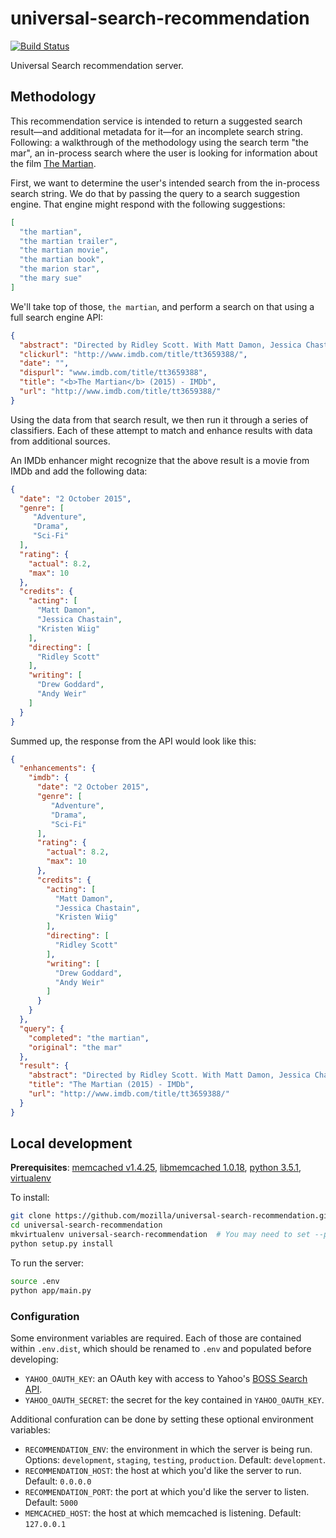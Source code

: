 # universal-search-recommendation

[![Build Status](https://travis-ci.org/mozilla/universal-search-recommendation.svg?branch=master)](https://travis-ci.org/mozilla/universal-search-recommendation)

Universal Search recommendation server.


## Methodology

This recommendation service is intended to return a suggested search result—and additional metadata for it—for an incomplete search string. Following: a walkthrough of the methodology using the search term "the mar", an in-process search where the user is looking for information about the film [The Martian](http://www.imdb.com/title/tt3659388/).

First, we want to determine the user's intended search from the in-process search string. We do that by passing the query to a search suggestion engine. That engine might respond with the following suggestions:

```json
[
  "the martian",
  "the martian trailer",
  "the martian movie",
  "the martian book",
  "the marion star",
  "the mary sue"
]
```

We'll take top of those, `the martian`, and perform a search on that using a full search engine API:

```json
{
  "abstract": "Directed by Ridley Scott. With Matt Damon, Jessica Chastain, Kristen Wiig, Kate Mara. During a manned mission to Mars, Astronaut Mark Watney is presumed dead after a ...",
  "clickurl": "http://www.imdb.com/title/tt3659388/",
  "date": "",
  "dispurl": "www.imdb.com/title/tt3659388",
  "title": "<b>The Martian</b> (2015) - IMDb",
  "url": "http://www.imdb.com/title/tt3659388/"
}
```

Using the data from that search result, we then run it through a series of classifiers. Each of these attempt to match and enhance results with data from additional sources.

An IMDb enhancer might recognize that the above result is a movie from IMDb and add the following data:

```json
{
  "date": "2 October 2015",
  "genre": [
     "Adventure",
     "Drama",
     "Sci-Fi"
  ],
  "rating": {
    "actual": 8.2,
    "max": 10
  },
  "credits": {
    "acting": [
      "Matt Damon",
      "Jessica Chastain",
      "Kristen Wiig"
    ],
    "directing": [
      "Ridley Scott"
    ],
    "writing": [
      "Drew Goddard",
      "Andy Weir"
    ]
  }
}
```

Summed up, the response from the API would look like this:

```json
{
  "enhancements": {
    "imdb": {
      "date": "2 October 2015",
      "genre": [
         "Adventure",
         "Drama",
         "Sci-Fi"
      ],
      "rating": {
        "actual": 8.2,
        "max": 10
      },
      "credits": {
        "acting": [
          "Matt Damon",
          "Jessica Chastain",
          "Kristen Wiig"
        ],
        "directing": [
          "Ridley Scott"
        ],
        "writing": [
          "Drew Goddard",
          "Andy Weir"
        ]
      }
    }
  },
  "query": {
    "completed": "the martian",
    "original": "the mar"
  },
  "result": {
    "abstract": "Directed by Ridley Scott. With Matt Damon, Jessica Chastain, Kristen Wiig, Kate Mara. During a manned mission to Mars, Astronaut Mark Watney is presumed dead after a ...",
    "title": "The Martian (2015) - IMDb",
    "url": "http://www.imdb.com/title/tt3659388/"
  }
}
```

## Local development

**Prerequisites**: [memcached v1.4.25](http://memcached.org/), [libmemcached 1.0.18](http://libmemcached.org/libMemcached.html), [python 3.5.1](https://www.python.org/), [virtualenv](https://virtualenv.readthedocs.org/en/latest/)

To install:

```sh
git clone https://github.com/mozilla/universal-search-recommendation.git
cd universal-search-recommendation
mkvirtualenv universal-search-recommendation  # You may need to set --python to point to the python 3.5 executable.
python setup.py install
```

To run the server:

```sh
source .env
python app/main.py
```


### Configuration

Some environment variables are required. Each of those are contained within `.env.dist`, which should be renamed to `.env` and populated before developing:

- `YAHOO_OAUTH_KEY`: an OAuth key with access to Yahoo's [BOSS Search API](https://developer.yahoo.com/boss/search/).
- `YAHOO_OAUTH_SECRET`: the secret for the key contained in `YAHOO_OAUTH_KEY`.

Additional confuration can be done by setting these optional environment variables:

- `RECOMMENDATION_ENV`: the environment in which the server is being run. Options: `development`, `staging`, `testing`, `production`. Default: `development`.
- `RECOMMENDATION_HOST`: the host at which you'd like the server to run. Default: `0.0.0.0`
- `RECOMMENDATION_PORT`: the port at which you'd like the server to listen. Default: `5000`
- `MEMCACHED_HOST`: the host at which memcached is listening. Default: `127.0.0.1`

